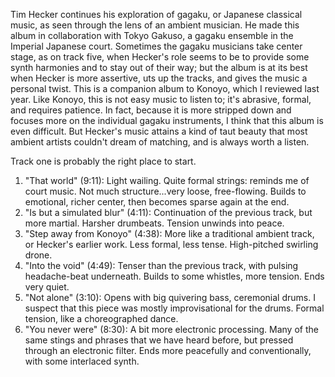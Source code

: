 Tim Hecker continues his exploration of gagaku, or Japanese classical music, as seen through the lens of an ambient
musician. He made this album in collaboration with Tokyo Gakuso, a gagaku ensemble in the Imperial Japanese court.
Sometimes the gagaku musicians take center stage, as on track five, when Hecker's role seems to be to provide some
synth harmonies and to stay out of their way; but the album is at its best when Hecker is more assertive, 
uts up the tracks, and gives the music a personal twist. This is a companion album to Konoyo, which I reviewed last
year. Like Konoyo, this is not easy music to listen to; it's abrasive, formal, and requires patience. In fact, because
it is more stripped down and focuses more on the individual gagaku instruments, I think that this album is even
difficult. But Hecker's music attains a kind of taut beauty that most ambient artists couldn't dream of matching, and
is always worth a listen.

Track one is probably the right place to start.

1) "That world" (9:11): Light wailing. Quite formal strings: reminds me of court music. Not much structure...very loose,
free-flowing. Builds to emotional, richer center, then becomes sparse again at the end.
2) "Is but a simulated blur" (4:11): Continuation of the previous track, but more martial. Harsher drumbeats.
Tension unwinds into peace.
3) "Step away from Konoyo" (4:38): More like a traditional ambient track, or Hecker's earlier work. Less formal,
less tense. High-pitched swirling drone.
4) "Into the void" (4:49): Tenser than the previous track, with pulsing headache-beat underneath. Builds to some
whistles, more tension. Ends very quiet.
5) "Not alone" (3:10): Opens with big quivering bass, ceremonial drums. I suspect that this piece was mostly
improvisational for the drums. Formal tension, like a choreographed dance.
6) "You never were" (8:30): A bit more electronic processing. Many of the same stings and phrases that we have
heard before, but pressed through an electronic filter. Ends more peacefully and conventionally,
with some interlaced synth.
